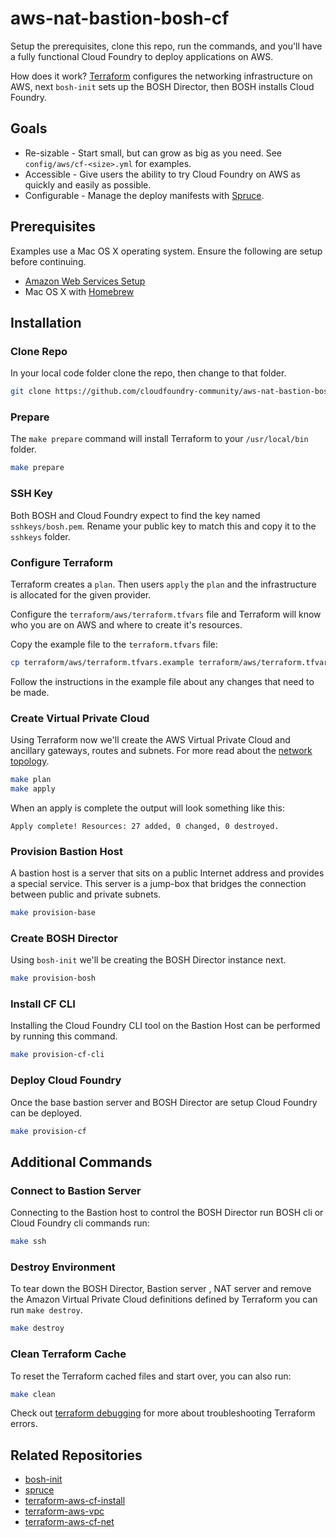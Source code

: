 # aws-nat-bastion-bosh-cf

Setup the prerequisites, clone this repo, run the commands, and you'll have a fully functional Cloud Foundry to deploy applications on AWS.

How does it work? [Terraform](https://www.terraform.io/) configures the networking infrastructure on AWS, next `bosh-init` sets up the BOSH Director, then BOSH installs Cloud Foundry.

## Goals

  * Re-sizable - Start small, but can grow as big as you need.  See `config/aws/cf-<size>.yml` for examples.
  * Accessible - Give users the ability to try Cloud Foundry on AWS as quickly and easily as possible.
  * Configurable - Manage the deploy manifests with [Spruce](https://github.com/geofffranks/spruce).

## Prerequisites

Examples use a Mac OS X operating system.  Ensure the following are setup before continuing.

  * [Amazon Web Services Setup](docs/aws-setup.md)
  * Mac OS X with [Homebrew](http://brew.sh/)

## Installation

### Clone Repo

In your local code folder clone the repo, then change to that folder.

```sh
git clone https://github.com/cloudfoundry-community/aws-nat-bastion-bosh-cf.git
```

### Prepare

The `make prepare` command will install Terraform to your `/usr/local/bin` folder.

```sh
make prepare
```

### SSH Key

Both BOSH and Cloud Foundry expect to find the key named `sshkeys/bosh.pem`.  Rename your public key to match this and copy it to the `sshkeys` folder.

### Configure Terraform

Terraform creates a `plan`.  Then users `apply` the `plan` and the infrastructure is allocated for the given provider.

Configure the `terraform/aws/terraform.tfvars` file and Terraform will know who you are on AWS and where to create it's resources.

Copy the example file to the `terraform.tfvars` file:

```sh
cp terraform/aws/terraform.tfvars.example terraform/aws/terraform.tfvars
```

Follow the instructions in the example file about any changes that need to be made.

### Create Virtual Private Cloud

Using Terraform now we'll create the AWS Virtual Private Cloud and ancillary gateways, routes and subnets.  For more read about the [network topology](docs/network-topology.md).

```sh
make plan
make apply
```

When an apply is complete the output will look something like this:

```
Apply complete! Resources: 27 added, 0 changed, 0 destroyed.
```

### Provision Bastion Host

A bastion host is a server that sits on a public Internet address and provides a special service.  This server is a jump-box that bridges the connection between public and private subnets.

```sh
make provision-base
```

### Create BOSH Director

Using `bosh-init` we'll be creating the BOSH Director instance next.

```sh
make provision-bosh
```
### Install CF CLI

Installing the Cloud Foundry CLI tool on the Bastion Host can be performed by running this command.

```sh
make provision-cf-cli
```

### Deploy Cloud Foundry

Once the base bastion server and BOSH Director are setup Cloud Foundry can be deployed.

```sh
make provision-cf
```

## Additional Commands

### Connect to Bastion Server

Connecting to the Bastion host to control the BOSH Director run BOSH cli or Cloud Foundry cli commands run:

```sh
make ssh
```

### Destroy Environment

To tear down the BOSH Director, Bastion server , NAT server and remove the Amazon Virtual Private Cloud definitions defined by Terraform you can run `make destroy`.

```sh
make destroy
```

### Clean Terraform Cache

To reset the Terraform cached files and start over, you can also run:

```sh
make clean
```
Check out [terraform debugging](docs/terraform.md#debugging) for more about troubleshooting Terraform errors.

## Related Repositories

  * [bosh-init](https://github.com/cloudfoundry/bosh-init)
  * [spruce](https://github.com/geofffranks/spruce)
  * [terraform-aws-cf-install](https://github.com/cloudfoundry-community/terraform-aws-cf-install)
  * [terraform-aws-vpc](https://github.com/cloudfoundry-community/terraform-aws-vpc)
  * [terraform-aws-cf-net](https://github.com/cloudfoundry-community/terraform-aws-cf-net)
